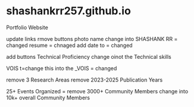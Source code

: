 # shashankrr257.github.io

Portfolio Website

update links
rmove buttons
photo
name change into SHASHANK RR = changed
resume = chnaged 
add date to = changed

add buttons Technical Proficiency change oinot the Technical skills

VOIS t=change this into the _VOIS = changed 

remove 3 Research Areas
remove 2023-2025
Publication Years

25+ Events Organized = remove
3000+ Community Members change into 10k+ overall Community Members
